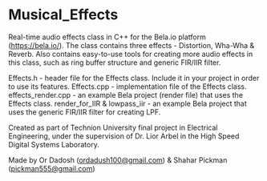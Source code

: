 # Musical_Effects

Real-time audio effects class in C++ for the Bela.io platform (https://bela.io/). 
The class contains three effects - Distortion, Wha-Wha & Reverb.
Also contains easy-to-use tools for creating more audio effects in this class, such as ring buffer structure and generic FIR/IIR filter.

Effects.h                    - header file for the Effects class. Include it in your project in order to use its features.
Effects.cpp                  - implementation file of the Effects class.
effects_render.cpp           - an example Bela project (render file) that uses the Effects class.
render_for_IIR & lowpass_iir - an example Bela project that uses the generic FIR/IIR filter for creating LPF.

Created as part of Technion University final project in Electrical Engineering, under the supervision of Dr. Lior Arbel in the High Speed Digital Systems Laboratory.

Made by Or Dadosh (ordadush100@gmail.com) & Shahar Pickman (pickman555@gmail.com)

